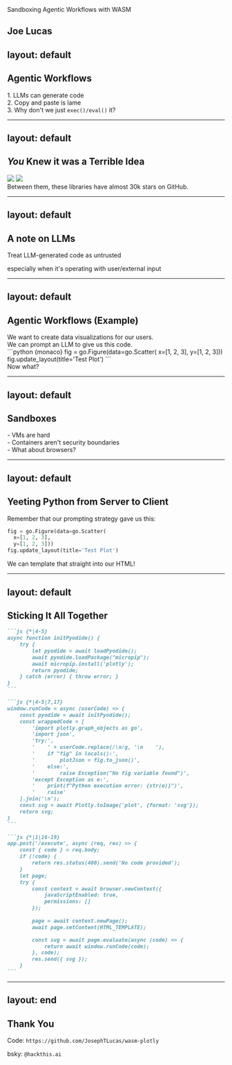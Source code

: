 <div class="text-xl">
  <span v-after v-mark.underline.blue="2">Sandboxing </span>
  <span v-after v-mark.underline.orange="1">Agentic Workflows</span>
  with
  <span v-after v-mark.underline.green="3">WASM</span>
</div>

Joe Lucas
---
layout: default
---

## Agentic Workflows

<div v-click>1. LLMs can generate code</div>
<div v-click>2. Copy and paste is lame</div>
<div v-click>3. Why don't we just <code>exec()/eval()</code> it?</div>

---
layout: default
---

## _You_ Knew it was a Terrible Idea

<div class="relative">
  <img 
    v-click="2"
    src="/static/exec.png"
    class="absolute top-0 left-0"
  />
  <img 
    v-click="3"
    src="/static/regex.png"
    class="absolute top-0 left-0"
  />
</div>

<div v-after>Between them, these libraries have almost 30k stars on GitHub.</div>

---
layout: default
---

## A note on LLMs

Treat LLM-generated code as untrusted
<div v-click>especially when it's operating with user/external input</div>

---
layout: default
---

## Agentic Workflows (Example)

<div v-click>We want to create data visualizations for our users.</div>
<div v-click>We can prompt an LLM to give us this code.</div>
<div v-click>
```python {monaco}
fig = go.Figure(data=go.Scatter(
  x=[1, 2, 3], 
  y=[1, 2, 3]))
fig.update_layout(title='Test Plot')
```
</div>
<div v-click>Now what?</div>

---
layout: default
---

## Sandboxes

<div v-click>- VMs are hard</div>
<div v-click>- Containers aren't security boundaries</div>
<div v-click>- What about browsers?</div>

---
layout: default
---

## Yeeting Python from Server to Client

Remember that our prompting strategy gave us this:

```python {monaco}
fig = go.Figure(data=go.Scatter(
  x=[1, 2, 3], 
  y=[1, 2, 3]))
fig.update_layout(title='Test Plot')
```

<div v-click>We can template that straight into our HTML!</div>

---
layout: default
---

## Sticking It All Together

````md magic-move {lines: true}
```js {*|4-5}
async function initPyodide() {
    try {
        let pyodide = await loadPyodide();
        await pyodide.loadPackage("micropip");
        await micropip.install('plotly');
        return pyodide;
    } catch (error) { throw error; }
}
```

```js {*|4-5|7,17}
window.runCode = async (userCode) => {
    const pyodide = await initPyodide();
    const wrappedCode = [
        'import plotly.graph_objects as go',
        'import json',
        'try:',
        '    ' + userCode.replace(/\n/g, '\n    '),
        '    if "fig" in locals():',
        '        plotJson = fig.to_json()',
        '    else:',
        '        raise Exception("No fig variable found")',
        'except Exception as e:',
        '    print(f"Python execution error: {str(e)}")',
        '    raise'
    ].join('\n');
    const svg = await Plotly.toImage('plot', {format: 'svg'});
    return svg;
}
```

```js {*|1|16-19}
app.post('/execute', async (req, res) => {
    const { code } = req.body;
    if (!code) {
        return res.status(400).send('No code provided');
    }
    let page;
    try {
        const context = await browser.newContext({
            javaScriptEnabled: true,
            permissions: []
        });
        
        page = await context.newPage();
        await page.setContent(HTML_TEMPLATE);

        const svg = await page.evaluate(async (code) => {
            return await window.runCode(code);
        }, code);
        res.send({ svg });
    }
```
````

---
layout: end
---

## Thank You

Code: `https://github.com/JosephTLucas/wasm-plotly`

bsky: `@hackthis.ai`